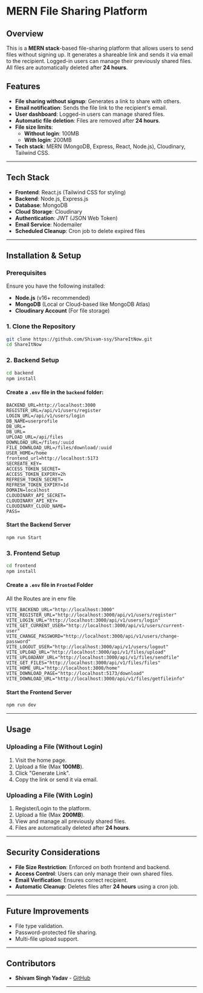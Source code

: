 # MERN File Sharing Platform

## Overview

This is a **MERN stack**-based file-sharing platform that allows users to send files without signing up. It generates a shareable link and sends it via email to the recipient. Logged-in users can manage their previously shared files. All files are automatically deleted after **24 hours**.

## Features

- **File sharing without signup**: Generates a link to share with others.
- **Email notification**: Sends the file link to the recipient's email.
- **User dashboard**: Logged-in users can manage shared files.
- **Automatic file deletion**: Files are removed after **24 hours**.
- **File size limits**:
  - **Without login**: 100MB
  - **With login**: 200MB
- **Tech stack**: MERN (MongoDB, Express, React, Node.js), Cloudinary, Tailwind CSS.

---

## Tech Stack

- **Frontend**: React.js (Tailwind CSS for styling)
- **Backend**: Node.js, Express.js
- **Database**: MongoDB
- **Cloud Storage**: Cloudinary
- **Authentication**: JWT (JSON Web Token)
- **Email Service**: Nodemailer
- **Scheduled Cleanup**: Cron job to delete expired files

---

## Installation & Setup

### Prerequisites

Ensure you have the following installed:

- **Node.js** (v16+ recommended)
- **MongoDB** (Local or Cloud-based like MongoDB Atlas)
- **Cloudinary Account** (For file storage)

### 1. Clone the Repository

```bash
git clone https://github.com/Shivam-ssy/ShareItNow.git
cd ShareItNow
```

### 2. Backend Setup

```bash
cd backend
npm install
```

#### Create a `.env` file in the `backend` folder:

```env
BACKEND_URL=http://localhost:3000
REGISTER_URL=/api/v1/users/register
LOGIN_URL=/api/v1/users/login
DB_NAME=userprofile
DB_URL=
DB_URL=
UPLOAD_URL=/api/files
DOWNLOAD_URL=/files/:uuid
FILE_DOWNLOAD_URL=/files/download/:uuid
USER_HOME=/home
frontend_url=http://localhost:5173
SECREATE_KEY=
ACCESS_TOKEN_SECRET=
ACCESS_TOKEN_EXPIRY=2h
REFRESH_TOKEN_SECRET=
REFRESH_TOKEN_EXPIRY=1d
DOMAIN=localhost
CLOUDINARY_API_SECRET=
CLOUDINARY_API_KEY=
CLOUDINARY_CLOUD_NAME=
PASS=
```

#### Start the Backend Server

```bash
npm run Start
```

### 3. Frontend Setup

```bash
cd frontend
npm install
```
#### Create a `.env` file in `Fronted` Folder

All the Routes are in env file

```env
VITE_BACKEND_URL="http://localhost:3000"
VITE_REGISTER_URL="http://localhost:3000/api/v1/users/register"
VITE_LOGIN_URL="http://localhost:3000/api/v1/users/login"
VITE_GET_CURRENT_USER="http://localhost:3000/api/v1/users/current-user"
VITE_CHANGE_PASSWORD="http://localhost:3000/api/v1/users/change-password"
VITE_LOGOUT_USER="http://localhost:3000/api/v1/users/logout"
VITE_UPLOAD_URL="http://localhost:3000/api/v1/files/upload"
VITE_UPLOADANY_URL="http://localhost:3000/api/v1/files/sendfile"
VITE_GET_FILES="http://localhost:3000/api/v1/files/files"
VITE_HOME_URL="http://localhost:3000/home"
VITE_DOWNLOAD_PAGE="http://localhost:5173/download"
VITE_DOWNLOAD_URL="http://localhost:3000/api/v1/files/getfileinfo"

```



#### Start the Frontend Server

```bash
npm run dev
```

---

## Usage

### Uploading a File (Without Login)

1. Visit the home page.
2. Upload a file (Max **100MB**).
3. Click "Generate Link".
4. Copy the link or send it via email.

### Uploading a File (With Login)

1. Register/Login to the platform.
2. Upload a file (Max **200MB**).
3. View and manage all previously shared files.
4. Files are automatically deleted after **24 hours**.

---


## Security Considerations

- **File Size Restriction**: Enforced on both frontend and backend.
- **Access Control**: Users can only manage their own shared files.
- **Email Verification**: Ensures correct recipient.
- **Automatic Cleanup**: Deletes files after **24 hours** using a cron job.

---

## Future Improvements

- File type validation.
- Password-protected file sharing.
- Multi-file upload support.

---

## Contributors

- **Shivam Singh Yadav** - [GitHub](https://github.com/Shivam-ssy)

---

##

